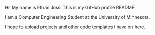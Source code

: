 Hi! My name is Ethan Jossi
This is my GitHub profile README

I am a Computer Engineering Student at the University of Minnesota.

I hope to upload projects and other code templates I have on here.
